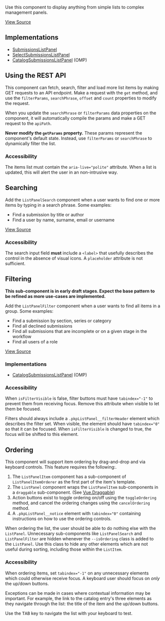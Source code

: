 
Use this component to display anything from simple lists to complex management panels.

[View Source](https://github.com/NateWr/pkp-lib/blob/i2163_js_with_api/js/controllers/list/ListPanel.vue)

## Implementations
- [SubmissionsListPanel](https://github.com/NateWr/pkp-lib/blob/i2163_js_with_api/js/controllers/list/submissions/SubmissionsListPanel.vue)
- [SelectSubmissionsListPanel](https://github.com/NateWr/pkp-lib/blob/i2163_js_with_api/js/controllers/list/submissions/SelectSubmissionsListPanel.vue)
- [CatalogSubmissionsListPanel](https://github.com/NateWr/omp/blob/i2163_js_with_api/js/controllers/list/submissions/CatalogSubmissionsListPanel.vue) (OMP)

## <a name="rest-api"></a>Using the REST API

This component can fetch, search, filter and load more list items by making GET requests to an API endpoint. Make a request with the `get` method, and use the `filterParams`, `searchPhrase`, `offset` and `count` properties to modify the request.

When you update the `searchPhrase` or `filterParams` data properties on the component, it will automatically compile the params and make a GET request to the `apiPath`.

**Never modify the `getParams` property.** These params represent the component's default state. Instead, use `filterParams` or `searchPhrase` to dynamically filter the list.

### Accessibility

The items list must contain the `aria-live="polite"` attribute. When a list is updated, this will alert the user in an non-intrusive way.

## Searching

Add the `ListPanelSearch` component when a user wants to find one or more items by typing in a search phrase. Some examples:

- Find a submission by title or author
- Find a user by name, surname, email or username

[View Source](https://github.com/NateWr/pkp-lib/blob/i2163_js_with_api/js/controllers/list/ListPanelSearch.vue)

### Accessibility

The search input field **must** include a `<label>` that usefully describes the control in the absence of visual icons. A `placeholder` attribute is not sufficient.

## Filtering

**This sub-component is in early draft stages. Expect the base pattern to be refined as more use-cases are implemented.**

Add the `ListPanelFilter` component when a user wants to find all items in a group. Some examples:

- Find a submission by section, series or category
- Find all declined submissions
- Find all submissions that are incomplete or on a given stage in the workflow
- Find all users of a role

[View Source](https://github.com/NateWr/pkp-lib/blob/i2163_js_with_api/js/controllers/list/ListPanelFilter.vue)

### Implementations

- [CatalogSubmissionsListPanel](https://github.com/NateWr/omp/blob/i2163_js_with_api/js/controllers/list/submissions/CatalogSubmissionsListPanel.vue) (OMP)

### Accessibility

When `isFilterVisible` is false, filter buttons must have `tabindex="-1"` to prevent them from receiving focus. Remove this attribute when visible to let them be focused.

Filters should always include a `.pkpListPanel__filterHeader` element which describes the filter set. When visible, the element should have `tabindex="0"` so that it can be focused. When `isFilterVisible` is changed to true, the focus will be shifted to this element.

## Ordering

This component will support item ordering by drag-and-drop and via keyboard controls. This feature requires the following:.

1. The `ListPanelItem` component has a sub-component of `ListPanelItemOrderer` as the first part of the item's template.
2. The `ListPanel` component wraps the `ListPanelItem` sub-components in a `draggable` sub-component. (See [Vue.Draggable](https://github.com/SortableJS/Vue.Draggable))
3. Action buttons exist to toggle ordering on/off using the `toggleOrdering` method, and cancel the ordering changes using the `cancelOrdering` method.
4. A `.pkpListPanel__notice` element with `tabindex="0"` containing instructions on how to use the ordering controls.

When ordering the list, the user should be able to do nothing else with the `ListPanel`. Unnecessary sub-components like `ListPanelSearch` and `ListPanelFilter` are hidden whenever the `--isOrdering` class is added to the `ListPanel`. Use this class to hide any other elements which are not useful during sorting, including those within the `ListItem`.

### Accessibility

When ordering items, set `tabindex="-1"` on any unnecessary elements which could otherwise receive focus. A keyboard user should focus on *only* the up/down buttons.

Exceptions can be made in cases where contextual information may be important. For example, the link to the catalog entry's three elements as they navigate through the list: the title of the item and the up/down buttons.

Use the <kbd>TAB</kbd> key to navigate the list with your keyboard to test.
